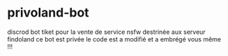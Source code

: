# privoland-bot
discrod bot tiket pour la vente de service nsfw destrinée aux serveur findoland
ce bot est privée le code est a modifié et a embrégé vous même !!!
